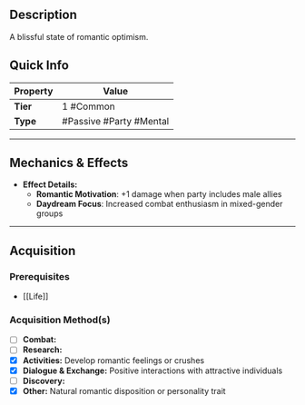 ## Description
 A blissful state of romantic optimism.

## Quick Info
| Property | Value                        |
| -------- | ---------------------------- |
| **Tier** | 1 #Common                    |
| **Type** | #Passive #Party #Mental      |

---

## Mechanics & Effects
- **Effect Details:**
    - **Romantic Motivation**: +1 damage when party includes male allies
    - **Daydream Focus**: Increased combat enthusiasm in mixed-gender groups

---

## Acquisition
### Prerequisites
- [[Life]]

### Acquisition Method(s)
- [ ] **Combat:** 
- [ ] **Research:** 
- [x] **Activities:** Develop romantic feelings or crushes
- [x] **Dialogue & Exchange:** Positive interactions with attractive individuals
- [ ] **Discovery:** 
- [x] **Other:** Natural romantic disposition or personality trait
